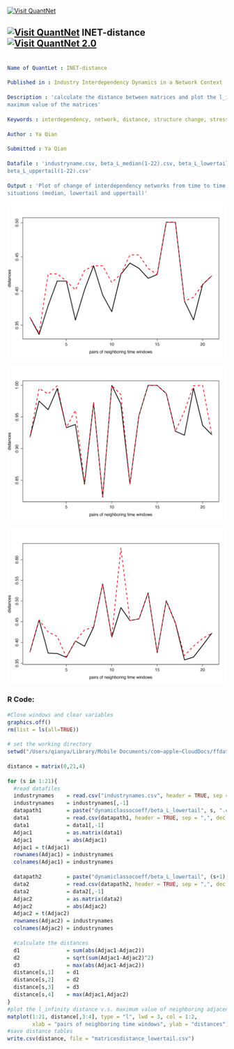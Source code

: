 
[<img src="https://github.com/QuantLet/Styleguide-and-FAQ/blob/master/pictures/banner.png" width="888" alt="Visit QuantNet">](http://quantlet.de/)

## [<img src="https://github.com/QuantLet/Styleguide-and-FAQ/blob/master/pictures/qloqo.png" alt="Visit QuantNet">](http://quantlet.de/) **INET-distance** [<img src="https://github.com/QuantLet/Styleguide-and-FAQ/blob/master/pictures/QN2.png" width="60" alt="Visit QuantNet 2.0">](http://quantlet.de/)

```yaml

Name of QuantLet : INET-distance

Published in : Industry Interdependency Dynamics in a Network Context

Description : 'calculate the distance between matrices and plot the l_infinity distance v.s.
maximum value of the matrices'

Keywords : interdependency, network, distance, structure change, stress situations

Author : Ya Qian

Submitted : Ya Qian

Datafile : 'industryname.csv, beta_L_median(1-22).csv, beta_L_lowertail(1-22).csv,
beta_L_uppertail(1-22).csv'

Output : 'Plot of change of interdependency networks from time to time under different stress
situations (median, lowertail and uppertail)'

```

![Picture1](distance_lower.png)

![Picture2](distance_median.png)

![Picture3](distance_upper.png)


### R Code:
```r
#Close windows and clear variables                                                                   
graphics.off()
rm(list = ls(all=TRUE))

# set the working directory
setwd("/Users/qianya/Library/Mobile Documents/com~apple~CloudDocs/ffdata")

distance = matrix(0,21,4)

for (s in 1:21){
  #read datafiles
  industrynames    = read.csv("industrynames.csv", header = TRUE, sep = ",")
  industrynames    = industrynames[,-1]
  datapath1        = paste("dynamiclassocoeff/beta_L_lowertail", s, ".csv", sep ="")
  data1            = read.csv(datapath1, header = TRUE, sep = ",", dec = ".")
  data1            = data1[,-1]
  Adjac1           = as.matrix(data1)
  Adjac1           = abs(Adjac1)
  Adjac1 = t(Adjac1)
  rownames(Adjac1) = industrynames
  colnames(Adjac1) = industrynames
  
  datapath2        = paste("dynamiclassocoeff/beta_L_lowertail", (s+1), ".csv", sep ="")
  data2            = read.csv(datapath2, header = TRUE, sep = ",", dec = ".")
  data2            = data2[,-1]
  Adjac2           = as.matrix(data2)
  Adjac2           = abs(Adjac2)
  Adjac2 = t(Adjac2)
  rownames(Adjac2) = industrynames
  colnames(Adjac2) = industrynames

  #calculate the distances
  d1               = sum(abs(Adjac1-Adjac2))
  d2               = sqrt(sum(Adjac1-Adjac2)^2)
  d3               = max(abs(Adjac1-Adjac2))
  distance[s,1]    = d1
  distance[s,2]    = d2
  distance[s,3]    = d3
  distance[s,4]    = max(Adjac1,Adjac2)
}
#plot the l_infinity distance v.s. maximum value of neighboring adjacency matrices
matplot(1:21, distance[,3:4], type = "l", lwd = 3, col = 1:2, 
        xlab = "pairs of neighboring time windows", ylab = "distances")
#save distance tables
write.csv(distance, file = "matricesdistance_lowertail.csv")
```
